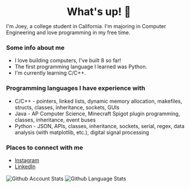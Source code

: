 <h1 style="margin: auto; text-align: center;"> What's up! 👋 </h1>

I'm Joey, a college student in California. I'm majoring in Computer Engineering and love programming in my free time.

### Some info about me
- I love building computers, I've built 8 so far!
- The first programming language I learned was Python.
- I'm currently learning C/C++.


### Programming languages I have experience with
- C/C++ - pointers, linked lists, dynamic memory allocation, makefiles, structs, classes, inheritance, sockets, GUIs
- Java - AP Computer Science, Minecraft Spigot plugin programming, classes, inheritance, event buses
- Python - JSON, APIs, classes, inheritance, sockets, serial, regex, data analysis (with matplotlib, etc.), digital signal processing

### Places to connect with me
- [Instagram][instagram]
- [LinkedIn][linkedin]

<span>
   <img align="center" src="https://github-readme-stats.vercel.app/api?username=joeybalardeta&count_private=true&show_icons=true&theme=github_dark&custom_title=GitHub%20Stats&hide=issues" alt="Github Account Stats"/>
</span>

<span>
   <img align="center" src="https://github-readme-stats.vercel.app/api/top-langs/?username=joeybalardeta&layout=compact&theme=github_dark" alt="Github Language Stats"/>
</span>

[instagram]: https://www.instagram.com/joeybalardeta/
[linkedin]: https://www.linkedin.com/in/joseph-balardeta-78a501187/
